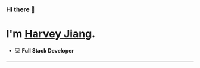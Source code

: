 ### Hi there 👋

# I'm [Harvey Jiang](https://portfolio.harveyj.tech/).

 - 💻 **Full Stack Developer**

-----
